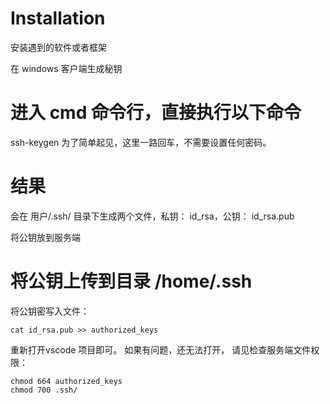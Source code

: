 # Installation
安装遇到的软件或者框架

在 windows 客户端生成秘钥
# 进入 cmd 命令行，直接执行以下命令
ssh-keygen
为了简单起见，这里一路回车，不需要设置任何密码。

# 结果
会在 用户/.ssh/ 目录下生成两个文件，私钥： id_rsa，公钥： id_rsa.pub

将公钥放到服务端
# 将公钥上传到目录 /home/.ssh 
将公钥密写入文件：
```
cat id_rsa.pub >> authorized_keys
```

重新打开vscode 项目即可。
如果有问题，还无法打开， 请见检查服务端文件权限：
```
chmod 664 authorized_keys
chmod 700 .ssh/
```

